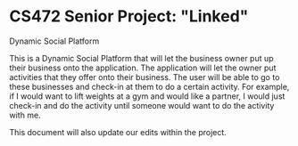 # CS472 Senior Project: "Linked"
Dynamic Social Platform

This is a Dynamic Social Platform that will let the business owner put up their business onto the application. The application will let the owner put activities that they offer onto their business. The user will be able to go to these businesses and check-in at them to do a certain activity. For example, if I would want to lift weights at a gym and would like a partner, I would just check-in and do the activity until someone would want to do the activity with me.

This document will also update our edits within the project.
